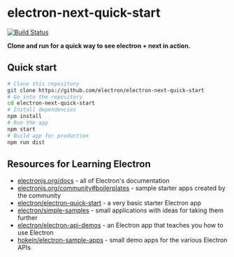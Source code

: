 # electron-next-quick-start

[![Build Status](https://travis-ci.org/zillding/electron-next-quick-start.svg?branch=master)](https://travis-ci.org/zillding/electron-next-quick-start)

**Clone and run for a quick way to see electron + next in action.**

## Quick start

```bash
# Clone this repository
git clone https://github.com/electron/electron-next-quick-start
# Go into the repository
cd electron-next-quick-start
# Install dependencies
npm install
# Run the app
npm start
# Build app for production
npm run dist
```

## Resources for Learning Electron

- [electronjs.org/docs](https://electronjs.org/docs) - all of Electron's documentation
- [electronjs.org/community#boilerplates](https://electronjs.org/community#boilerplates) - sample starter apps created by the community
- [electron/electron-quick-start](https://github.com/electron/electron-quick-start) - a very basic starter Electron app
- [electron/simple-samples](https://github.com/electron/simple-samples) - small applications with ideas for taking them further
- [electron/electron-api-demos](https://github.com/electron/electron-api-demos) - an Electron app that teaches you how to use Electron
- [hokein/electron-sample-apps](https://github.com/hokein/electron-sample-apps) - small demo apps for the various Electron APIs
